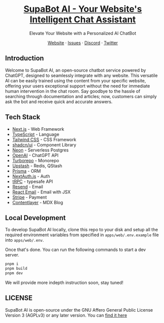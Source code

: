 <a href="https://supabotai.com">
  <h1 align="center">SupaBot AI - Your Website's Intelligent Chat Assistant</h1>
</a>

<p align="center">
  Elevate Your Website with a Personalized AI ChatBot
</p>

<p align="center">
    <a href="https://supabotai.com/home">Website</a>
    ·
    <a href="https://supabotai.com/issues">Issues</a>
    ·
    <a href="https://supabotai.com/discord">Discord</a>
    ·
    <a href="https://supabotai.com/twitter">Twitter</a>
</p>

## Introduction

Welcome to SupaBot AI, an open-source chatbot service powered by ChatGPT, designed to seamlessly integrate with any website. This versatile AI can be easily trained using the content from your specific website, offering your users exceptional support without the need for immediate human intervention in the chat room. Say goodbye to the hassle of searching through documentation and articles; now, customers can simply ask the bot and receive quick and accurate answers.

## Tech Stack

- [Next.js](https://nextjs.org) - Web Framework
- [TypeScript](https://www.typescriptlang.org) - Language
- [Tailwind CSS](https://tailwindcss.com) - CSS Framework
- [shadcn/ui](https://ui.shadcn.com) - Component Library
- [Neon](https://neon.tech) - Serverless Postgres
- [OpenAI](https://openai.com) - ChatGPT API
- [Turborepo](https://turbo.build) - Monorepo
- [Upstash](https://upstash.com) - Redis, QStash
- [Prisma](https://prisma.com) - ORM
- [NextAuth.js](https://next-auth.js.org/) - Auth
- [tRPC](https://trpc.io/) - typesafe API
- [Resend](https://resend.com) - Email
- [React Email](https://react.email) - Email with JSX
- [Stripe](https://stripe.com) - Payment
- [Contentlayer](https://contentlayer.dev) - MDX Blog

## Local Development

To develop SupaBot AI locally, clone this repo to your disk and setup all the required environment variables from specified in `apps/web/.env.example` file into `apps/web/.env`.

Once that's done. You can run the following commands to start a dev server.

```bash
pnpm i
pnpm build
pnpm dev
```

We will provide more indepth instruction soon, stay tuned!

## LICENSE

SupaBot AI is open-source under the GNU Affero General Public License Version 3 (AGPLv3) or any later version. You can [find it here](https://github.com/iam-rohid/supabot-ai/blob/main/LICENSE)
